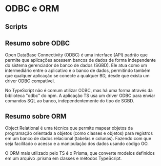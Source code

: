 # ODBC e ORM

## Scripts

## Resumo sobre ODBC

Open DataBase Connectivity (ODBC) é uma interface (API) padrão que permite que aplicações acessem bancos de dados de forma independente do sistema gerenciador de banco de dados (SGBD). Ele atua como um intermediário entre o aplicativo e o banco de dados, permitindo também que qualquer aplicação se conecte a qualquer BD, desde que exista um driver ODBC compatível.

No TypeScript não é comum utilizar ODBC, mas há uma forma através da biblioteca "odbc" do npm.
A aplicação TS usa um driver ODBC para enviar comandos SQL ao banco, independentemente do tipo de SGBD.

## Resumo sobre ORM

Object Relational é uma técnica que permite mapear objetos da programação orientada a objetos (como classes e objetos) para registros em um banco de dados relacional (tabelas e colunas). Fazendo com que seja facilitado o acesso e a manipulação dos dados usando código OO.

O ORM mais utilizado pelo TS é o Prisma, que converte modelos definidos em um arquivo .prisma em classes e métodos TypeScript.
